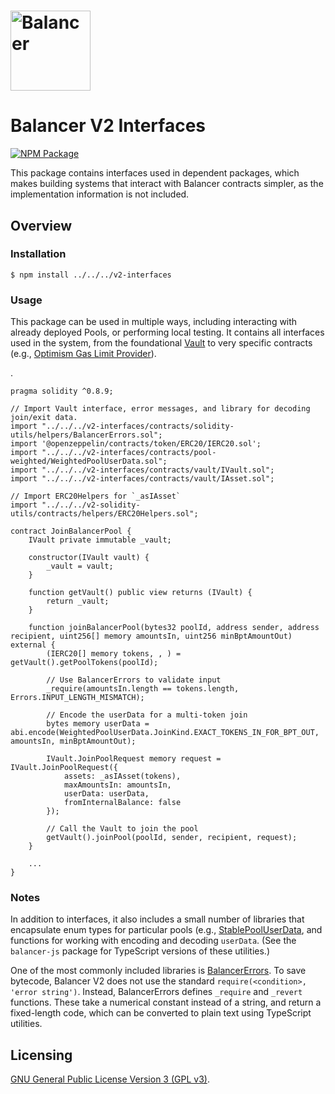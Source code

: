 # <img src="../../logo.svg" alt="Balancer" height="128px">

# Balancer V2 Interfaces

[![NPM Package](https://img.shields.io/npm/v/../../../v2-interfaces.svg)](https://www.npmjs.org/package/../../../v2-interfaces)

This package contains interfaces used in dependent packages, which makes building systems that interact with Balancer contracts simpler, as the implementation information is not included.

## Overview

### Installation

```console
$ npm install ../../../v2-interfaces
```

### Usage

This package can be used in multiple ways, including interacting with already deployed Pools, or performing local testing. It contains all interfaces used in the system, from the foundational [Vault](contracts/vault/IVault.sol) to very specific contracts (e.g., [Optimism Gas Limit Provider](contracts/liquidity-mining/IOptimismGasLimitProvider.sol)).

.
```solidity
pragma solidity ^0.8.9;

// Import Vault interface, error messages, and library for decoding join/exit data.
import "../../../v2-interfaces/contracts/solidity-utils/helpers/BalancerErrors.sol";
import '@openzeppelin/contracts/token/ERC20/IERC20.sol';
import "../../../v2-interfaces/contracts/pool-weighted/WeightedPoolUserData.sol";
import "../../../v2-interfaces/contracts/vault/IVault.sol";
import "../../../v2-interfaces/contracts/vault/IAsset.sol";

// Import ERC20Helpers for `_asIAsset`
import "../../../v2-solidity-utils/contracts/helpers/ERC20Helpers.sol";

contract JoinBalancerPool {
    IVault private immutable _vault;

    constructor(IVault vault) {
        _vault = vault;
    }

    function getVault() public view returns (IVault) {
        return _vault;
    }

    function joinBalancerPool(bytes32 poolId, address sender, address recipient, uint256[] memory amountsIn, uint256 minBptAmountOut) external {
        (IERC20[] memory tokens, , ) = getVault().getPoolTokens(poolId);
        
        // Use BalancerErrors to validate input
        _require(amountsIn.length == tokens.length, Errors.INPUT_LENGTH_MISMATCH);

        // Encode the userData for a multi-token join
        bytes memory userData = abi.encode(WeightedPoolUserData.JoinKind.EXACT_TOKENS_IN_FOR_BPT_OUT, amountsIn, minBptAmountOut);

        IVault.JoinPoolRequest memory request = IVault.JoinPoolRequest({
            assets: _asIAsset(tokens),
            maxAmountsIn: amountsIn,
            userData: userData,
            fromInternalBalance: false
        });
        
        // Call the Vault to join the pool
        getVault().joinPool(poolId, sender, recipient, request);
    }

    ...
}

```

### Notes

In addition to interfaces, it also includes a small number of libraries that encapsulate enum types for particular pools (e.g., [StablePoolUserData](contracts/pool-stable/StablePoolUserData.sol), and functions for working with encoding and decoding `userData`. (See the `balancer-js` package for TypeScript versions of these utilities.)

One of the most commonly included libraries is [BalancerErrors](contracts/solidity-utils/helpers/BalancerErrors.sol). To save bytecode, Balancer V2 does not use the standard `require(<condition>, 'error string')`. Instead, BalancerErrors defines `_require` and `_revert` functions. These take a numerical constant instead of a string, and return a fixed-length code, which can be converted to plain text using TypeScript utilities.

## Licensing

[GNU General Public License Version 3 (GPL v3)](../../LICENSE).
